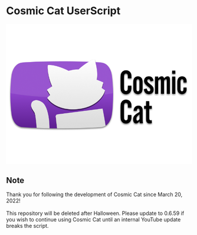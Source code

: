 # Cosmic Cat UserScript
<p align="center">
    <picture>
        <source media="(prefers-color-scheme: dark)" srcset="https://github.com/thistlecafe/cosmic-cat-branding/blob/main/banner_light.png?raw=true">
        <img src="https://github.com/thistlecafe/cosmic-cat-branding/blob/main/banner.png?raw=true" alt="Cosmic Cat Banner">
    </picture>
</p>

## Note
Thank you for following the development of Cosmic Cat since March 20, 2022!<br/><br/>
This repository will be deleted after Halloween. Please update to 0.6.59 if you wish to continue using Cosmic Cat until an internal YouTube update breaks the script.
